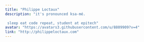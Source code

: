 ```yaml
---
title: "Philippe Loctaux"
description: "it's pronounced ksa-mé.  sleep eat code repeat, student at epitech"
avatar: "https://avatars3.githubusercontent.com/u/8809909?v=4"
link: "http://philippeloctaux.com"
---
```

